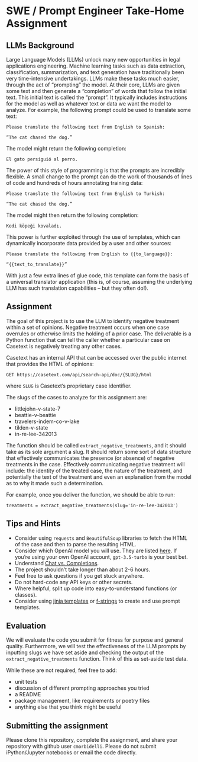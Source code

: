 # SWE / Prompt Engineer Take-Home Assignment


## LLMs Background

Large Language Models (LLMs) unlock many new opportunities in legal applications engineering. Machine learning tasks such as data extraction, classification, summarization, and text generation have traditionally been very time-intensive undertakings. LLMs make these tasks much easier, through the act of “prompting” the model. At their core, LLMs are given some text and then generate a “completion” of words that follow the initial text. This initial text is called the “prompt”. It typically includes instructions for the model as well as whatever text or data we want the model to analyze. For example, the following prompt could be used to translate some text:

```
Please translate the following text from English to Spanish:

“The cat chased the dog.”
```

The model might return the following completion:

```
El gato persiguió al perro.
```

The power of this style of programming is that the prompts are incredibly flexible. A small change to the prompt can do the work of thousands of lines of code and hundreds of hours annotating training data:

```
Please translate the following text from English to Turkish:

“The cat chased the dog.”
```

The model might then return the following completion:

```
Kedi köpeği kovaladı.
```

This power is further exploited through the use of templates, which can dynamically incorporate data provided by a user and other sources:

```
Please translate the following from English to {{to_language}}:

“{{text_to_translate}}”
```

With just a few extra lines of glue code, this template can form the basis of a universal translator application (this is, of course, assuming the underlying LLM has such translation capabilities – but they often do!).


## Assignment

The goal of this project is to use the LLM to identify negative treatment within a set of opinions. Negative treatment occurs when one case overrules or otherwise limits the holding of a prior case. The deliverable is a Python function that can tell the caller whether a particular case on Casetext is negatively treating any other cases.

Casetext has an internal API that can be accessed over the public internet that provides the HTML of opinions:

```
GET https://casetext.com/api/search-api/doc/{SLUG}/html
```

where `SLUG` is Casetext’s proprietary case identifier.

The slugs of the cases to analyze for this assignment are:

- littlejohn-v-state-7
- beattie-v-beattie
- travelers-indem-co-v-lake
- tilden-v-state
- in-re-lee-342013

The function should be called `extract_negative_treatments`, and it should take as its sole argument a slug. It should return some sort of data structure that effectively communicates the presence (or absence) of negative treatments in the case. Effectively communicating negative treatment will include: the identity of the treated case, the nature of the treatment, and potentially the text of the treatment and even an explanation from the model as to why it made such a determination.

For example, once you deliver the function, we should be able to run:

```
treatments = extract_negative_treatments(slug='in-re-lee-342013')
```


## Tips and Hints

- Consider using `requests` and `BeautifulSoup` libraries to fetch the HTML of the case and then to parse the resulting HTML.
- Consider which OpenAI model you will use. They are listed [here](https://platform.openai.com/docs/models). If you’re using your own OpenAI account, `gpt-3.5-turbo` is your best bet.
- Understand [Chat vs. Completions](https://platform.openai.com/docs/guides/chat/chat-vs-completions).
- The project shouldn’t take longer than about 2-6 hours.
- Feel free to ask questions if you get stuck anywhere.
- Do not hard-code any API keys or other secrets.
- Where helpful, split up code into easy-to-understand functions (or classes).
- Consider using [jinja templates](https://jinja.palletsprojects.com/en/3.1.x/) or [f-strings](https://realpython.com/python-f-strings/) to create and use prompt templates.


## Evaluation
 
We will evaluate the code you submit for fitness for purpose and general quality. Furthermore, we will test the effectiveness of the LLM prompts by inputting slugs we have set aside and checking the output of the `extract_negative_treatments` function. Think of this as set-aside test data.
 
While these are not required, feel free to add:
- unit tests
- discussion of different prompting approaches you tried
- a README
- package management, like requirements or poetry files
- anything else that you think might be useful
 
 
## Submitting the assignment
 
Please clone this repository, complete the assignment, and share your repository with github user `cmorbidelli`. Please do not submit iPython/Jupyter notebooks or email the code directly.
